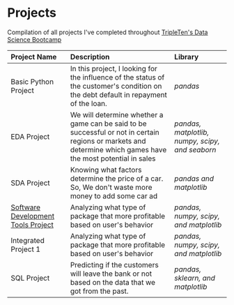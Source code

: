 # Projects
Compilation of all projects I've completed throughout [TripleTen's Data Science Bootcamp](https://tripleten.com/id-idn/) 

| Project Name              | Description                 | Library                      |
| :-------------------- | :--------------------- |:---------------------------|
| Basic Python Project     |In this project, I looking for the influence of the status of the customer's condition on the debt default in repayment of the loan.     | _pandas_ |
| EDA Project | We will determine whether a game can be said to be successful or not in certain regions or markets and determine which games have the most potential in sales | _pandas, matplotlib, numpy, scipy, and seaborn_  |
| SDA Project | Knowing what factors determine the price of a car. So, We don't waste more money to add some car ad | _pandas and matplotlib_ |
| [Software Development Tools Project](https://github.com/nazstephen/Software-Development-Tools-Project) | Analyzing what type of package that more profitable based on user's behavior | _pandas, numpy, scipy, and matplotlib_ |
| Integrated Project 1 | Analyzing what type of package that more profitable based on user's behavior | _pandas, numpy, scipy, and matplotlib_ |
| SQL Project | Predicting if the customers will leave the bank or not based on the data that we got from the past. | _pandas, sklearn, and matplotlib_ |
